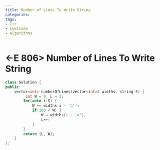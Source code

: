 ```yaml
---
title: Number of Lines To Write String
categories:
tags:
- C++
- Leetcode
- Algorithms
---
```


# <-E 806> Number of Lines To Write String

```c++
class Solution {
public:
    vector<int> numberOfLines(vector<int>& widths, string S) {
         int W = 0, L = 1;
        for(auto i:S) {
            W += widths[i - 'a'];
            if(100 < W) { 
                W = widths[i - 'a']; 
                L++; 
            }
        }
        return {L, W};
    }
};
```

